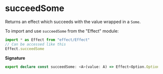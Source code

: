 # succeedSome

Returns an effect which succeeds with the value wrapped in a `Some`.

To import and use `succeedSome` from the "Effect" module:

```ts
import * as Effect from "effect/Effect"
// Can be accessed like this
Effect.succeedSome
```

**Signature**

```ts
export declare const succeedSome: <A>(value: A) => Effect<Option.Option<A>, never, never>
```
